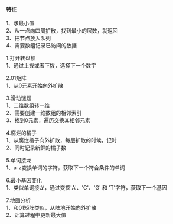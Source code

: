 #### 特征  
1、求最小值  
2、从一点向四周扩散，找到最小的层数，就返回  
3、把节点放入队列  
4、需要数组记录已访问的数据  

1.打开转盘锁  
1、通过上拨或者下拨，选择下一个数字  

2.01矩阵  
1、从0元素开始向外扩散   

3.滑动谜题  
1、二维数组转一维  
2、需要创建一维数组的相邻索引  
3、找到0元素，遍历交换其相邻元素  

4.腐烂的橘子  
1、从腐烂橘子向外扩散，每层扩散的时候，记时  
2、同时记录新鲜的橘子数  

5.单词接龙  
1、a-z变换单词的字符，获取下一个符合条件的单词

6.最小基因变化  
1、类似单词接龙，通过变换'A'、'C'、'G' 和 'T'字符，获取下一个基因  

7.地图分析  
1、和01矩阵类似，从陆地开始向外扩散  
2、计算过程中更新最大值